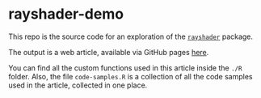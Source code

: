 # rayshader-demo

This repo is the source code for an exploration of the [`rayshader`](https://www.rayshader.com) package.

The output is a web article, available via GitHub pages [here](https://wcmbishop.github.io/rayshader-demo/).

You can find all the custom functions used in this article inside the `./R` folder. Also, the file `code-samples.R` is a collection of all the code samples used in the article, collected in one place.

